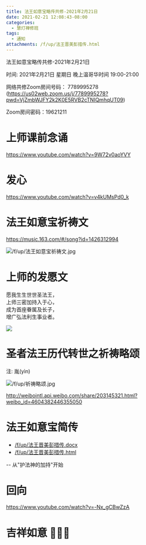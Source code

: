 ```yaml
---
title: 法王如意宝略传共修-2021年2月21日
date: 2021-02-21 12:08:43-08:00
categories:
  - 慧灯禅修班
tags:
  - 通知
attachments: /f/up/法王晋美彭措传.html
---
```

法王如意宝略传共修-2021年2月21日

时间: 2021年2月21日 星期日 晚上温哥华时间 19:00-21:00  

网络共修Zoom房间号码： 7789995278 (<https://us02web.zoom.us/j/7789995278?pwd=VjZmbWJFY2k2K0E5RVB2cTNIQmhqUT09>)

Zoom房间密码：19621211

# 上师课前念诵

<https://www.youtube.com/watch?v=9W72v0aoYVY>

# 发心

<https://www.youtube.com/watch?v=v4kUMsPd0_k>

# 法王如意宝祈祷文

<https://music.163.com/#/song?id=1426312994>  

![/f/up/法王如意宝祈祷文.jpg](https://hdvblob.blob.core.windows.net/hdv/f/up/法王如意宝祈祷文.jpg)

# 上师的发愿文

愿我生生世世圣法王，  
上师三密加持入于心，  
成为首座眷属及长子，  
增广弘法利生事业者。    

![](https://hdvblob.blob.core.windows.net/hdv/f/up/法王如意宝略传共修-上师发愿.png)


# 圣者法王历代转世之祈祷略颂

注: 胤(yìn)

![/f/up/祈祷略颂.jpg](https://hdvblob.blob.core.windows.net/hdv/f/up/祈祷略颂.jpg)

<http://weibointl.api.weibo.com/share/203145321.html?weibo_id=4604382446355050>

# 法王如意宝简传

- [/f/up/法王晋美彭措传.docx](https://hdvblob.blob.core.windows.net/hdv/f/up/法王晋美彭措传.docx)
- [/f/up/法王晋美彭措传.html](https://hdvblob.blob.core.windows.net/hdv/f/up/法王晋美彭措传.html)

-- 从"护法神的加持"开始

# 回向

<https://www.youtube.com/watch?v=-Nx_gCBwZzA>

#  吉祥如意 🙏🙏🙏
